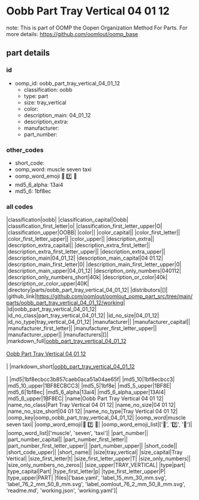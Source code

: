 # Oobb Part Tray Vertical 04 01 12  

note: This is part of OOMP the Oopen Organization Method For Parts. For more details: https://github.com/oomlout/oomp_base

##  part details





### id
* oomp_id: oobb_part_tray_vertical_04_01_12
  * classification: oobb
  * type: part
  * size: tray_vertical
  * color: 
  * description_main: 04_01_12
  * description_extra: 
  * manufacturer: 
  * part_number: 

### other_codes
* short_code: 
* oomp_word: muscle seven taxi
* oomp_word_emoji :muscle: :seven: :taxi:
* md5_6_alpha: 13ai4
* md5_6: 1bf8ec

### all codes 
|classification|oobb|
|classification_capital|Oobb|
|classification_first_letter|o|
|classification_first_letter_upper|O|
|classification_upper|OOBB|
|color||
|color_capital||
|color_first_letter||
|color_first_letter_upper||
|color_upper||
|description_extra||
|description_extra_capital||
|description_extra_first_letter||
|description_extra_first_letter_upper||
|description_extra_upper||
|description_main|04_01_12|
|description_main_capital|04 01.12|
|description_main_first_letter|0|
|description_main_first_letter_upper|0|
|description_main_upper|04_01_12|
|description_only_numbers|040112|
|description_only_numbers_short|40k|
|description_or_color|40k|
|description_or_color_upper|40K|
|directory|parts/oobb_part_tray_vertical_04_01_12|
|distributors|[]|
|github_link|https://github.com/oomlout/oomlout_oomp_part_src/tree/main/parts/oobb_part_tray_vertical_04_01_12/working|
|id|oobb_part_tray_vertical_04_01_12|
|id_no_class|part_tray_vertical_04_01_12|
|id_no_size|04_01_12|
|id_no_type|tray_vertical_04_01_12|
|manufacturer||
|manufacturer_capital||
|manufacturer_first_letter||
|manufacturer_first_letter_upper||
|manufacturer_upper||
|manufacturers|[]|
|markdown_full|[oobb_part_tray_vertical_04_01_12](https://github.com/oomlout/oomlout_oomp_part_src/tree/main/parts/oobb_part_tray_vertical_04_01_12/working)<br>[](https://github.com/oomlout/oomlout_oomp_part_src/tree/main/parts/oobb_part_tray_vertical_04_01_12/working)<br>[Oobb Part Tray Vertical 04 01 12](https://github.com/oomlout/oomlout_oomp_part_src/tree/main/parts/oobb_part_tray_vertical_04_01_12/working)<br><br>|
|markdown_short|[oobb_part_tray_vertical_04_01_12](https://github.com/oomlout/oomlout_oomp_part_src/tree/main/parts/oobb_part_tray_vertical_04_01_12/working)<br><br>|
|md5|1bf8ecbcc3b857caeb0aca51a04ae65f|
|md5_10|1bf8ecbcc3|
|md5_10_upper|1BF8ECBCC3|
|md5_5|1bf8e|
|md5_5_upper|1BF8E|
|md5_6|1bf8ec|
|md5_6_alpha|13ai4|
|md5_6_alpha_upper|13AI4|
|md5_6_upper|1BF8EC|
|name|Oobb Part Tray Vertical 04 01 12|
|name_no_class|Part Tray Vertical 04 01 12|
|name_no_size|04 01 12|
|name_no_size_short|04 01 12|
|name_no_type|Tray Vertical 04 01 12|
|oomp_key|oomp_oobb_part_tray_vertical_04_01_12|
|oomp_word|muscle seven taxi|
|oomp_word_emoji|:muscle: :seven: :taxi:|
|oomp_word_emoji_list|[':muscle:', ':seven:', ':taxi:']|
|oomp_word_list|['muscle', 'seven', 'taxi']|
|part_number||
|part_number_capital||
|part_number_first_letter||
|part_number_first_letter_upper||
|part_number_upper||
|short_code||
|short_code_upper||
|short_name||
|size|tray_vertical|
|size_capital|Tray Vertical|
|size_first_letter|t|
|size_first_letter_upper|T|
|size_only_numbers||
|size_only_numbers_no_zeros||
|size_upper|TRAY_VERTICAL|
|type|part|
|type_capital|Part|
|type_first_letter|p|
|type_first_letter_upper|P|
|type_upper|PART|
|files|['base.yaml', 'label_15_mm_30_mm.svg', 'label_76_2_mm_50_8_mm.svg', 'label_oomlout_76_2_mm_50_8_mm.svg', 'readme.md', 'working.json', 'working.yaml']|
